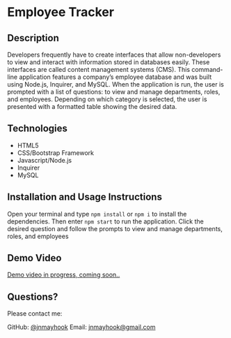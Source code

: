 # Employee Tracker

## Description

Developers frequently have to create interfaces that allow non-developers to view and interact with information stored in databases easily.  These interfaces are called content management systems (CMS).  This command-line application features a company’s employee database and was built using Node.js, Inquirer, and MySQL.  When the application is run, the user is prompted with a list of questions: to view and manage departments, roles, and employees.  Depending on which category is selected, the user is presented with a formatted table showing the desired data.


## Technologies
- HTML5
- CSS/Bootstrap Framework
- Javascript/Node.js
- Inquirer
- MySQL



## Installation and Usage Instructions
Open your terminal and type `npm install` or `npm i` to install the dependencies.  Then enter `npm start` to run the application.  Click the desired question and follow the prompts to view and manage departments, roles, and employees



## Demo Video
[Demo video in progress, coming soon..]()



## Questions? 
Please contact me: 

GitHub: [@jnmayhook](https://github.com/jnmayhook)
Email: [jnmayhook@gmail.com](mailto:jnmayhook@gmail.com)

